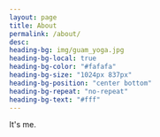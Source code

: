 ```yaml
---
layout: page
title: About
permalink: /about/
desc: 
heading-bg: img/guam_yoga.jpg
heading-bg-local: true
heading-bg-color: "#fafafa"
heading-bg-size: "1024px 837px"
heading-bg-position: "center bottom"
heading-bg-repeat: "no-repeat"
heading-bg-text: "#fff"
---
```


It's me.
